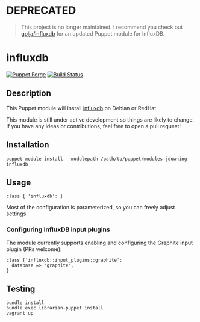 # DEPRECATED

> This project is no longer maintained. I recommend you check out [golja/influxdb](https://forge.puppet.com/golja/influxdb) for an updated Puppet module for InfluxDB.

# influxdb

[![Puppet Forge](http://img.shields.io/puppetforge/v/jdowning/influxdb.svg)](https://forge.puppetlabs.com/jdowning/influxdb) [![Build Status](https://travis-ci.org/justindowning/puppet-influxdb.png)](https://travis-ci.org/justindowning/puppet-influxdb)

## Description

This Puppet module will install [influxdb](https://influxdb.org) on Debian or RedHat.

This module is still under active development so things are likely to change. If
you have any ideas or contributions, feel free to open a pull request!

## Installation

`puppet module install --modulepath /path/to/puppet/modules jdowning-influxdb`

## Usage

`class { 'influxdb': }`

Most of the configuration is parameterized, so you can freely adjust settings.

### Configuring InfluxDB input plugins

The module currently supports enabling and configuring the Graphite input plugin (PRs welcome):

```
class {'influxdb::input_plugins::graphite':
  database => 'graphite',
}
```

## Testing

```
bundle install
bundle exec librarian-puppet install
vagrant up
```
